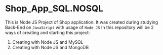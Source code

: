# Shop_App_SQL.NOSQL

This is Node JS Project of Shop application. It was created during studying Back-End on `JavaScript` with usage of `Node JS` In this repository will be 2 ways of creating and starting this project:
1. Creating with Node JS and MySQL
2. Creating with Node JS and MongoDB
